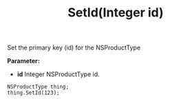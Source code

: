 ﻿---
uid: crmscript_ref_NSProductType_SetId
title: SetId(Integer id)
intellisense: NSProductType.SetId
keywords: NSProductType, SetId
so.topic: reference
---

Set the primary key (id) for the NSProductType

**Parameter:** 
 - **id** Integer NSProductType id.

```crmscript
NSProductType thing;
thing.SetId(123);
```

